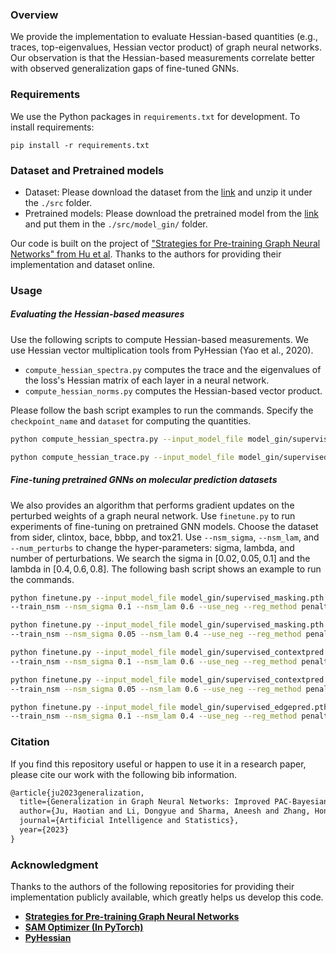 ### Overview

We provide the implementation to evaluate Hessian-based quantities (e.g., traces, top-eigenvalues, Hessian vector product) of graph neural networks. Our observation is that the Hessian-based measurements correlate better with observed generalization gaps of fine-tuned GNNs. 

### Requirements

We use the Python packages in `requirements.txt` for development. To install requirements:

```
pip install -r requirements.txt
```

### Dataset and Pretrained models

- Dataset: Please download the dataset from the [link](http://snap.stanford.edu/gnn-pretrain/data/chem_dataset.zip) and unzip it under the `./src` folder. 
- Pretrained models: Please download the pretrained model from the [link](https://github.com/snap-stanford/pretrain-gnns/tree/master/chem/model_gin) and put them in the `./src/model_gin/` folder. 

Our code is built on the project of ["Strategies for Pre-training Graph Neural Networks" from Hu et al](https://github.com/snap-stanford/pretrain-gnns). Thanks to the authors for providing their implementation and dataset online. 

### Usage

##### Evaluating the Hessian-based measures

Use the following scripts to compute Hessian-based measurements. We use Hessian vector multiplication tools from PyHessian (Yao et al., 2020).

- `compute_hessian_spectra.py` computes the trace and the eigenvalues of the loss's Hessian matrix of each layer in a neural network.
- `compute_hessian_norms.py` computes the Hessian-based vector product.

Please follow the bash script examples to run the commands. Specify the `checkpoint_name` and `dataset` for computing the quantities. 

```bash
python compute_hessian_spectra.py --input_model_file model_gin/supervised_contextpred.pth --split scaffold --gnn_type gin --dataset $dataset --batch_size 32 --device 0 --checkpoint_name $checkpoint_name

python compute_hessian_trace.py --input_model_file model_gin/supervised_contextpred.pth --split scaffold --gnn_type gin --dataset $dataset --batch_size 32 --device 0 --checkpoint_name $checkpoint_name
```


##### Fine-tuning pretrained GNNs on molecular prediction datasets

We also provides an algorithm that performs gradient updates on the perturbed weights of a graph neural network. Use `finetune.py` to run experiments of fine-tuning on pretrained GNN models. Choose the dataset from sider, clintox, bace, bbbp, and tox21. Use `--nsm_sigma`, `--nsm_lam`, and `--num_perturbs` to change the hyper-parameters: sigma, lambda, and number of perturbations. We search the sigma in $[0.02, 0.05, 0.1]$ and the lambda in $[0.4, 0.6, 0.8]$.  The following bash script shows an example to run the commands. 

```bash
python finetune.py --input_model_file model_gin/supervised_masking.pth --split scaffold --gnn_type gin --dataset sider --device 0\
--train_nsm --nsm_sigma 0.1 --nsm_lam 0.6 --use_neg --reg_method penalty --lam_gnn 1e-4 --lam_pred 1e-4

python finetune.py --input_model_file model_gin/supervised_masking.pth --split scaffold --gnn_type gin --dataset clintox --device 0\
--train_nsm --nsm_sigma 0.05 --nsm_lam 0.4 --use_neg --reg_method penalty --lam_gnn 1e-4 --lam_pred 1e-4

python finetune.py --input_model_file model_gin/supervised_contextpred.pth --split scaffold --gnn_type gin --dataset bace --device 0\
--train_nsm --nsm_sigma 0.1 --nsm_lam 0.6 --use_neg --reg_method penalty --lam_gnn 1e-4 --lam_pred 1e-4

python finetune.py --input_model_file model_gin/supervised_contextpred.pth --split scaffold --gnn_type gin --dataset bbbp --device 0\
--train_nsm --nsm_sigma 0.05 --nsm_lam 0.6 --use_neg --reg_method penalty --lam_gnn 1e-4 --lam_pred 1e-4

python finetune.py --input_model_file model_gin/supervised_edgepred.pth --split scaffold --gnn_type gin --dataset tox21 --device 0\
--train_nsm --nsm_sigma 0.1 --nsm_lam 0.4 --use_neg --reg_method penalty --lam_gnn 1e-4 --lam_pred 1e-4
```


### Citation

If you find this repository useful or happen to use it in a research paper, please cite our work with the following bib information.

```tex
@article{ju2023generalization,
  title={Generalization in Graph Neural Networks: Improved PAC-Bayesian Bounds on Graph Diffusion},
  author={Ju, Haotian and Li, Dongyue and Sharma, Aneesh and Zhang, Hongyang R},
  journal={Artificial Intelligence and Statistics},
  year={2023}
}
```

### Acknowledgment

Thanks to the authors of the following repositories for providing their implementation publicly available, which greatly helps us develop this code. 

- **[Strategies for Pre-training Graph Neural Networks](https://github.com/snap-stanford/pretrain-gnns)**
- **[SAM Optimizer (In PyTorch)](https://github.com/davda54/sam)**
- **[PyHessian](https://github.com/amirgholami/PyHessian)**

